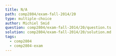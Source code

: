 ```yaml
---
title: N/A
path: comp2804/exam-fall-2014/20
type: multiple-choice
author: Michiel Smid
question: comp2804/exam-fall-2014/20/question.ts
solution: comp2804/exam-fall-2014/20/solution.md
tags:
  - comp2804
  - comp2804-exam
---
```

